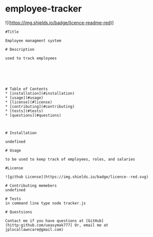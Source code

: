 # employee-tracker

![(https://img.shields.io/badge/licence-readme-red)]
    
    #Title
     
    Employee managment system

    # Description

    used to track employees

    

    
    
    
    # Table of Contents
    * [installation](#installation)
    * [usage](#usage)
    * [license](#license)
    * [contributing](#contributing)
    * [tests](#tests)
    * [questions](#questions)
    
    

    # Installation
  
    undefined

    # Usage

    to be used to keep track of employees, roles, and salaries

    #License

    ![github License](https://img.shields.io/badge/licence--red.svg)

    # Contributing memebers
    undefined

    # Tests
    in command line type node tracker.js

    # Questsions

    Contact me if you have questions at [GitHub](hittp:github.com/ueasymak777] Or, email me at jplocallawncare@gmail.com)